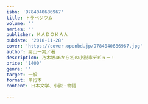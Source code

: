 ```yaml
---
isbn: '9784040686967'
title: トラペジウム
volume: ''
series: ''
publisher: ＫＡＤＯＫＡＡ
pubdate: '2018-11-28'
cover: 'https://cover.openbd.jp/9784040686967.jpg'
author: 高山一実／著
description: 乃木坂46から初の小説家デビュー！
price: '1400'
genre: ''
target: 一般
format: 単行本
content: 日本文学、小説・物語

---
```

